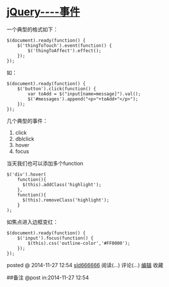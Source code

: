 #  [jQuery----事件](http://www.cnblogs.com/sld666666/p/4126151.html)

一个典型的格式如下：

    $(document).ready(function() {
        $('thingToTouch').event(function() {
            $('thingToAffect').effect();
        });
    });

如：

    $(document).ready(function() {
        $('button').click(function() {
            var toAdd = $("input[name=message]").val();
            $('#messages').append("<p>"+toAdd+"</p>");
        });
    });

几个典型的事件：

  1. click
  2. dblclick
  3. hover
  4. focus

当天我们也可以添加多个function

    $('div').hover(
        function(){
          $(this).addClass('highlight');
        },
        function(){
          $(this).removeClass('highlight');
        }
    );

如焦点进入边框变红：

    $(document).ready(function() {
        $('input').focus(function() {
            $(this).css('outline-color','#FF0000');
        });
    });

posted @ 2014-11-27 12:54 [sld666666](http://www.cnblogs.com/sld666666/)
阅读(...) 评论(...) [编辑](https://i.cnblogs.com/EditPosts.aspx?postid=4126151) 收藏

##备注 
 @post in:2014-11-27 12:54